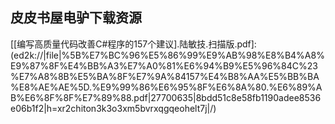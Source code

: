## 皮皮书屋电驴下载资源 

[Topology.pdf]: (ed2k://|file|Topology.pdf|10199313|235b9ced34ef8a6ec005168a7062069d|h=e726mzc5gabwhqeav6crwgzqt52yws2q|/)

[iOS 6 Recipes_ A Problem-Solution Approach.pdf]: (ed2k://|file|iOS%206%20Recipes_%20A%20Problem-Solution%20Approach.pdf|25524823|f13c6cafd3c7fc6db824aba1766cb4b0|h=bukr7b463so4y2blshe2fmxqcdp7qpdu|/)

[Networking Fundamentals_ Wide, Local and Personal Area Communications.pdf]: (ed2k://|file|Networking%20Fundamentals_%20Wide%2C%20Local%20and%20Personal%20Area%20Communications.pdf|12970948|9cdb29b878eaf1589b31f36166e89e96|h=dzwlm3gjrkzqgsmbu2ib376uxq4mk2dp|/)

[Python in a Nutshell (2nd Edition) (PDF).pdf]: (ed2k://|file|Python%20in%20a%20Nutshell%20%282nd%20Edition%29%20%28PDF%29.pdf|14029053|e9f9212a42eef767316ecca5823f2d2b|h=d3bkknu65arlkwe7skws54faev6jeoao|/)

[Programming WCF Services, 2nd Edition.chm]: (ed2k://|file|Programming%20WCF%20Services%2C%202nd%20Edition.chm|4171112|7282bc61e2de21ef3654c92e6d93fb28|h=rias6spmgsia3suj3b7xxzdormlxicr6|/)

[Programming .NET Compact Framework 3.5 (2nd Edition).pdf]: (ed2k://|file|Programming%20.NET%20Compact%20Framework%203.5%20%282nd%20Edition%29.pdf|10468441|b7be12b7c06437c15908e8ab80c5e78c|h=64hew2gs47icqecks4i4zjmgd7wdvz7y|/)

[UML 2 Certification Guide_ Fundamental & Intermediate Exams.pdf]: (ed2k://|file|UML%202%20Certification%20Guide_%20Fundamental%20%26%20Intermediate%20Exams.pdf|8598165|c8ab0632fb757150cdffc1c0381e2b1d|h=7qo3stgs7ygchjupylddzafqttambweq|/)

[BlackBerry Java Application Development.pdf]: (ed2k://|file|BlackBerry%20Java%20Application%20Development.pdf|7898090|dc4227dbc7336471fed3902c1c06f274|h=er66opali74ynwxkke4dv6g5boacjddw|/)

[Extending Microsoft Dynamics AX 2012 Cookbook.pdf]: (ed2k://|file|Extending%20Microsoft%20Dynamics%20AX%202012%20Cookbook.pdf|12479883|f3162d7088370196b42b909c1812797e|h=f67bjd4brioknl3znig6lxgfdbsetfcz|/)

[Tcl_Tk入门经典(第2版).pdf]: (ed2k://|file|Tcl_Tk%E5%85%A5%E9%97%A8%E7%BB%8F%E5%85%B8%28%E7%AC%AC2%E7%89%88%29.pdf|22261528|fdde3ee6cbeca1cc20ac0e0026b4ad7e|h=xz7rvfykbjuzlmlx6g7t2ox3u2wlagpx|/)

[Guide to Fortran 2003 Programming.pdf]: (ed2k://|file|Guide%20to%20Fortran%202003%20Programming.pdf|2348925|a25c5f94fa1cb97983e41304632e6470|h=4r64zt4mo3lmtjkupdhzfssvb6gr5ndi|/)

[冒号课堂——编程范式与OOP思想.pdf]: (ed2k://|file|%E5%86%92%E5%8F%B7%E8%AF%BE%E5%A0%82%E2%80%94%E2%80%94%E7%BC%96%E7%A8%8B%E8%8C%83%E5%BC%8F%E4%B8%8EOOP%E6%80%9D%E6%83%B3.pdf|2080659|69ada6402470a31888e3b84f2c3ead41|h=54r2rykc237qi4jj3lebu4xdl22b5wmi|/)

[Linux Shell Scripting Tutorial.pdf]: (ed2k://|file|Linux%20Shell%20Scripting%20Tutorial.pdf|2704444|e7b8c3f247a2fdeb9fd4642ada8676dc|h=ryirn42ocuesaf6irc6pzjoie3heb6ee|/)

[Algorithms and Data Structures_ The Basic Toolbox Nov 2010.pdf]: (ed2k://|file|Algorithms%20and%20Data%20Structures_%20The%20Basic%20Toolbox%20Nov%202010.pdf|2826566|02c31f2257354b2ae2fe33a38bd392bf|h=zlibyweo6qtis6saaarmp5tldnqkmr2g|/)

[Computing Curricula 2001 Computer Science.pdf]: (ed2k://|file|Computing%20Curricula%202001%20Computer%20Science.pdf|622490|884712741450f781ae5136d7226ecf8e|h=lufubcvvsxhduivhvmsq4d4su5h4epvp|/)

[C算法：第二卷·第三版（图算法）.pdf]: (ed2k://|file|C%E7%AE%97%E6%B3%95%EF%BC%9A%E7%AC%AC%E4%BA%8C%E5%8D%B7%C2%B7%E7%AC%AC%E4%B8%89%E7%89%88%EF%BC%88%E5%9B%BE%E7%AE%97%E6%B3%95%EF%BC%89.pdf|25309970|072db1b2fc5252eb529ce925b34878e5|h=ltbmtrkh2aqejjrwbrj2l4vj6mwyol5m|/)

[Numerical Methods in Engineering with Python 3.pdf]: (ed2k://|file|Numerical%20Methods%20in%20Engineering%20with%20Python%203.pdf|8065898|ce4a8a6a40cc8686156df536670eb8d0|h=iry4z5a2sodswhi5zdkgzh7mfmo6urjn|/)

[从实践中学习Oracle_SQL(上).pdf]: (ed2k://|file|%E4%BB%8E%E5%AE%9E%E8%B7%B5%E4%B8%AD%E5%AD%A6%E4%B9%A0Oracle_SQL%28%E4%B8%8A%29.pdf|30599255|3124183c670ad3ac92ab45830c936214|h=44uxbyqxo4jjfnr6anlppbgyng52o7o7|/)

[Troubleshooting Virtual Private Networks.pdf]: (ed2k://|file|Troubleshooting%20Virtual%20Private%20Networks.pdf|23596664|28cd112e367287bfa2fa5f32beb2735e|h=l7engffu5ywhu7lzjzegmipnpb4p6vch|/)

[Windows System Programming, Fourth Edition.pdf]: (ed2k://|file|Windows%20System%20Programming%2C%20Fourth%20Edition.pdf|11159984|3f86601caa7716a2f0caaee1c35991ed|h=ppuempuz7a2kuqetqid6hlwg4o2b6hsw|/)

[Professional Live Communications Server.pdf]: (ed2k://|file|Professional%20Live%20Communications%20Server.pdf|16814009|62dad7fae1f8d60c2957bba990d10e74|h=viqyahb4pyu7kk5mekbfhvu4btixws5k|/)

[Temporal Verification of  Reactive Systems ：safety.pdf]: (ed2k://|file|Temporal%20Verification%20of%20%20Reactive%20Systems%20%EF%BC%9Asafety.pdf|34684910|9ecf36fa8483f410fac6567ac9208f8b|h=faqb75yz4m224efjuyiy76nbvyztikew|/)

[Introduction to Programming With Fortran.pdf]: (ed2k://|file|Introduction%20to%20Programming%20With%20Fortran.pdf|6332279|64851f8c2ab969bbfa13521a1e669429|h=glpf4i5thyd4llitcb4rvsyaedg7ifoa|/)

[Handbook of Image and Video Processing.pdf]: (ed2k://|file|Handbook%20of%20Image%20and%20Video%20Processing.pdf|38386195|f780e219a62c836324799d6ed1ab6969|h=j2toyq2fynnmhgbhw53qegmmqqurte6f|/)

[Fortran 95程序设计.pdf]: (ed2k://|file|Fortran%2095%E7%A8%8B%E5%BA%8F%E8%AE%BE%E8%AE%A1.pdf|15265162|041587574e7a97942922758baf906a95|h=72xgmsxy2ssaxzgzh6ewr3byls3u5vst|/)

[Smalltalk-80_ The Interactive Programming Environment.pdf]: (ed2k://|file|Smalltalk-80_%20The%20Interactive%20Programming%20Environment.pdf|29854821|bdd486865f4c056f76cb45e2700ea752|h=daah5jgh7nwlldb7k5td6g27vmeqwt32|/)

[Beginning Python Visualization_ Crafting Visual Transformation Scripts.pdf]: (ed2k://|file|Beginning%20Python%20Visualization_%20Crafting%20Visual%20Transformation%20Scripts.pdf|3095356|8fcbfb64158f7d9d820fb840053e423a|h=t62n5xisvghoutxgdpfypkvqx4um3tmy|/)

[[编写高质量代码改善C#程序的157个建议].陆敏技.扫描版.pdf]: (ed2k://|file|%5B%E7%BC%96%E5%86%99%E9%AB%98%E8%B4%A8%E9%87%8F%E4%BB%A3%E7%A0%81%E6%94%B9%E5%96%84C%23%E7%A8%8B%E5%BA%8F%E7%9A%84157%E4%B8%AA%E5%BB%BA%E8%AE%AE%5D.%E9%99%86%E6%95%8F%E6%8A%80.%E6%89%AB%E6%8F%8F%E7%89%88.pdf|27700635|8bdd51c8e58fb1190adee8536e06b1f2|h=xr2chiton3k3o3xm5bvrxqgqeohelt7j|/)

[HTML5 Game Development For Dummies.pdf]: (ed2k://|file|HTML5%20Game%20Development%20For%20Dummies.pdf|33025655|fe8d74ff9f02e1936994ce86c595cd59|h=xweyd4nxtouig3povzzffxhx2ibfmmxx|/)

[Pro SQL Server Disaster Recovery.pdf]: (ed2k://|file|Pro%20SQL%20Server%20Disaster%20Recovery.pdf|5431317|a0585d6331e124237061e03564debe65|h=gecbx6o4hxfnkr5hugmg43z5qovukiuc|/)

[正则表达式必知必会.pdf]: (ed2k://|file|%E6%AD%A3%E5%88%99%E8%A1%A8%E8%BE%BE%E5%BC%8F%E5%BF%85%E7%9F%A5%E5%BF%85%E4%BC%9A.pdf|8010843|1ab70e042e82c844d66b097c1ea8a5ce|h=obtbc5cynyp75tfbc6r5ung52jptu7dz|/)

[WPF Control Development Unleashed_ Building Advanced User Experiences.pdf]: (ed2k://|file|WPF%20Control%20Development%20Unleashed_%20Building%20Advanced%20User%20Experiences.pdf|5589426|141d7b525934f0296dce2f0d36801929|h=u5yogpvv3twza6qy2j6yri6f3lvb3rgr|/)

[EXAM 70-461 Query Microsoft SQL Server 2012 Training Kit.pdf]: (ed2k://|file|EXAM%2070-461%20Query%20Microsoft%20SQL%20Server%202012%20Training%20Kit.pdf|26980647|137e52018e35a02f5fe515b38630908f|h=mdatv4pzhk6rktzrtkj34uywv4mkkkyj|/)

[Inside Java™ 2 Platform Security_ Architecture, API Design, and Implementation, Second Edition.chm]: (ed2k://|file|Inside%20Java%E2%84%A2%202%20Platform%20Security_%20Architecture%2C%20API%20Design%2C%20and%20Implementation%2C%20Second%20Edition.chm|1226545|f4d9c4b289cb15f0d36a8c7deb8fe48a|h=tns5vmkhuul45upo7dibidqadgdfvxzc|/)

[码农 第7期.pdf]: (ed2k://|file|%E7%A0%81%E5%86%9C%20%E7%AC%AC7%E6%9C%9F.pdf|20554195|fa7ab16f3a68db2d76d21b25b675f21b|h=ljf5auw3o7dkusfn5s22cc54t7egb3jv|/)

[GUI Bloopers 2.0, Second Edition_ Common User Interface Design Don’ts and Dos.pdf]: (ed2k://|file|GUI%20Bloopers%202.0%2C%20Second%20Edition_%20Common%20User%20Interface%20Design%20Don%E2%80%99ts%20and%20Dos.pdf|11633354|9445590c8897688dfd1dcab1282bc09c|h=bjijixxnlkyofq3bsusqze6tisrruwmu|/)

[The Little MongoDB Book.pdf]: (ed2k://|file|The%20Little%20MongoDB%20Book.pdf|207920|cab75dc872860db3517ae8571f4138c5|h=yzbn37vmdvjc3xsifwzrlo2xki5vc5hu|/)

[Smalltalk-80_ The Language and its Implementation.pdf]: (ed2k://|file|Smalltalk-80_%20The%20Language%20and%20its%20Implementation.pdf|33558574|0c0062cdee49d0009aaadaf7fb438e77|h=iaqlcxngcnyjfmsvydgyngh3rpm5miry|/)

[Smalltalk-80_ Bits of History, Words of Advice.pdf]: (ed2k://|file|Smalltalk-80_%20Bits%20of%20History%2C%20Words%20of%20Advice.pdf|24497033|4090c2c420f115c5be9a7d061ceffe85|h=sg53obcfstmqnwqs3hn7nkypyjzjn2b2|/)

[Using CSLA 4_ Creating Business Objects.pdf]: (ed2k://|file|Using%20CSLA%204_%20Creating%20Business%20Objects.pdf|1806327|1450c7bc93f7adb5cdbb7541289ac57d|h=6w5xqvwvrfdi5otqcoced6ts3urs2ttw|/)

[Smalltalk Best Practice Patterns.pdf]: (ed2k://|file|Smalltalk%20Best%20Practice%20Patterns.pdf|249196|725f3c3ae02f6ec1b3768275c34cad5e|h=xvuacq3bqzemsi5zqilzc6a3h2xnueit|/)

[The State of the Art in Intrusion Prevention and Detection.pdf]: (ed2k://|file|The%20State%20of%20the%20Art%20in%20Intrusion%20Prevention%20and%20Detection.pdf|18142654|147c6061105e73d3a7b2e248e5fdbf52|h=6fdaqrczo3ngygdebcmf45qycy7ibke3|/)

[Getting Started with Oracle BPM Suite 11gR1 – A Hands-On Tutorial.pdf]: (ed2k://|file|Getting%20Started%20with%20Oracle%20BPM%20Suite%2011gR1%20%E2%80%93%20A%20Hands-On%20Tutorial.pdf|22394505|3e596b6bd178c98b6548e6f35fbec09c|h=4tli3xxozjriwbdrfgkmvjgmklvt6ged|/)

[Understanding PKI, 2nd Edition.chm]: (ed2k://|file|Understanding%20PKI%2C%202nd%20Edition.chm|1174415|ed52674a78a57893d57be415447ef22b|h=rh55t2mq4fylg5s5gdl3jadd2n4lzpno|/)

[Absolute OpenBSD, 2nd Edition.pdf]: (ed2k://|file|Absolute%20OpenBSD%2C%202nd%20Edition.pdf|11522960|bf03cff0ef3994faff622b9675c5cac0|h=ifvfiy426wrwanttsdy4kgjjblkdhb5h|/)

[Structure and Interpretation of Computer Programs – 2nd Edition.pdf]: (ed2k://|file|Structure%20and%20Interpretation%20of%20Computer%20Programs%20%E2%80%93%202nd%20Edition.pdf|5074808|9b9c6bda3d06a5bc47efe844ec3baf65|h=agqkwcjc4fqabhokzx5xl3j5red4o3cr|/)

[Linux Networking Cookbook.pdf]: (ed2k://|file|Linux%20Networking%20Cookbook.pdf|4723710|469e284ba3a5059cae2955e475072654|h=ewy3f7r4czq6ebh6rbpffsymwrbpvlea|/)

[Oracle Regular Expressions Pocket Reference.chm]: (ed2k://|file|Oracle%20Regular%20Expressions%20Pocket%20Reference.chm|116297|a6c9c8576b2b145458bc3b62934b4420|h=lweanzd5jq3aeaxt4vtcrixzod4odff4|/)

[Building Enterprise Applications with Windows Presentation Foundation and the Model View ViewModel Pattern.pdf]: (ed2k://|file|Building%20Enterprise%20Applications%20with%20Windows%20Presentation%20Foundation%20and%20the%20Model%20View%20ViewModel%20Pattern.pdf|7733580|09646f8f14fe6557f7731f0c5130b0a7|h=5kzh3lvtzab2d6rrykjwxlfvi7325q7o|/)

[Inside the Microsoft Build Engine_ Using MSBuild and Team Foundation Build (2nd Edition).pdf]: (ed2k://|file|Inside%20the%20Microsoft%20Build%20Engine_%20Using%20MSBuild%20and%20Team%20Foundation%20Build%20%282nd%20Edition%29.pdf|21627672|bcc5e4faa6a749fcae527e1fd1e0e7a5|h=ribih3ynvqhjt4qzxzzmr6xkhsk6vsew|/)

[Professional Java JDK 6 Edition.pdf]: (ed2k://|file|Professional%20Java%20JDK%206%20Edition.pdf|11508513|59b5ca6d5940565deb99657ccf2ef556|h=dm2o7mhd5ze5piysuy44dryn535vwbff|/)

[The Cathedral and the Bazaar.pdf]: (ed2k://|file|The%20Cathedral%20and%20the%20Bazaar.pdf|392993|99de4acb2307992c04f19588aad7216e|h=eyn3tgl6mpjqgohna5ocr3aexidfabcs|/)

[Solaris 10系统管理(ZIP卷4).pdf]: (ed2k://|file|Solaris%2010%E7%B3%BB%E7%BB%9F%E7%AE%A1%E7%90%86%28ZIP%E5%8D%B74%29.pdf|41788975|856d6f21e4456621f5e2afd693f63459|h=lbmzs33s5i3igvtueohmpmuo4dfnnjme|/)

[JavaFX Developer’s Guide.pdf]: (ed2k://|file|JavaFX%20Developer%E2%80%99s%20Guide.pdf|46037383|f1b629a645b2850d1af864a5a6f26f86|h=fe4rmjlgvbwys5zx74jbkubrjkgj52ry|/)

[Struts In Action(中文版).pdf]: (ed2k://|file|Struts%20In%20Action%28%E4%B8%AD%E6%96%87%E7%89%88%29.pdf|3969658|2bbc567c4e1ac7ff642c9dc8edf5bd38|h=kfmsc44za544cikd7sm3dgjd3r7ap4hp|/)

[Introducing Maya 2009.pdf]: (ed2k://|file|Introducing%20Maya%202009.pdf|28969466|897313cebb15d1f2cde5cb717ca9b05b|h=6pm5swqxgqna2lqo4pkhcmth4dn3rue2|/)

[统计学原理（上）【美】.pdf]: (ed2k://|file|%E7%BB%9F%E8%AE%A1%E5%AD%A6%E5%8E%9F%E7%90%86%EF%BC%88%E4%B8%8A%EF%BC%89%E3%80%90%E7%BE%8E%E3%80%91.pdf|6380711|767372c0554a1ced26052e9e89ab38e8|h=7v6g4pcfs7b7basuvcrx3rtwmql2omr3|/)

[CISSP_ Certified Information Systems Security Professional Study Guide.pdf]: (ed2k://|file|CISSP_%20Certified%20Information%20Systems%20Security%20Professional%20Study%20Guide.pdf|12936774|2752887dfbd46ea800d6cc825af87baa|h=lddu3mmyzpcrh2ec2v45w2yn6llidl5c|/)

[Writing Testbenches, Functional Verification of HDL Models.pdf]: (ed2k://|file|Writing%20Testbenches%2C%20Functional%20Verification%20of%20HDL%20Models.pdf|5965615|4124f8df39579dd2679237682c6c5b30|h=ff6hzicsalg43a337bqzgzkxoy7dq7jv|/)

[The Art of Software Security Assessment_ Identifying and Preventing Software Vulnerabilities.chm]: (ed2k://|file|The%20Art%20of%20Software%20Security%20Assessment_%20Identifying%20and%20Preventing%20Software%20Vulnerabilities.chm|4719005|ee0cd526fa2ea7f0c7b4109ffb7eb1fc|h=5audygezhff37bcta7zb65dbmvwzgwd5|/)

[The_C_programming_Language.chm]: (ed2k://|file|The_C_programming_Language.chm|253482|4af4688b09b3d5af669cb3da72c0fb99|h=x2uha2lortuzcpy7cocy36ddkem3ranc|/)

[C Compilers for ASIPs.pdf]: (ed2k://|file|C%20Compilers%20for%20ASIPs.pdf|6972542|287e46b4c188b71bba73237caff54488|h=qzf3sg6lyirqavnippyvc2ip6xmroo52|/)

[Modern Multithreading _ Implementing, Testing, and Debugging Multithreaded Java and C++_Pthreads_Win32 Programs.pdf]: (ed2k://|file|Modern%20Multithreading%20_%20Implementing%2C%20Testing%2C%20and%20Debugging%20Multithreaded%20Java%20and%20C%2B%2B_Pthreads_Win32%20Programs.pdf|4772437|d0c034d4952e8d019e27adecfca675cd|h=nswdjevvoeag62pcpv7jhagvdulsmz4s|/)

[DB2基础教程.pdf]: (ed2k://|file|DB2%E5%9F%BA%E7%A1%80%E6%95%99%E7%A8%8B.pdf|17430954|f55e61c84e9dd3f1b63420efd9a30377|h=mgb6gncxaxawg7rjzkvpty4mklqxsjug|/)

[AutoIt v3_ Your Quick Guide.pdf]: (ed2k://|file|AutoIt%20v3_%20Your%20Quick%20Guide.pdf|746460|d31eb9aa93a645e213da6c3526679875|h=pwx66ix7srkrvoyv73iaywbeblerolmc|/)

[Active Directory_ Designing, Deploying, and Running Active Directory, Fourth Edition.pdf]: (ed2k://|file|Active%20Directory_%20Designing%2C%20Deploying%2C%20and%20Running%20Active%20Directory%2C%20Fourth%20Edition.pdf|10971039|d10c6cf5fd73a6bcc8bbae766b8ed1b0|h=z2lfqwwzpfclgclsvrmb6orjiv4zgh3l|/)

[Open Source for the Enterprise_ Managing Risks, Reaping Rewards.chm]: (ed2k://|file|Open%20Source%20for%20the%20Enterprise_%20Managing%20Risks%2C%20Reaping%20Rewards.chm|606125|6b108e1f59d27c69962b7a49ba850624|h=flnygs5hyohls6q3ykzielvlwsig6yuu|/)

[Pro JavaFX™ Platform_ Script, Desktop and Mobile RIA with Java™ Technology.pdf]: (ed2k://|file|Pro%20JavaFX%E2%84%A2%20Platform_%20Script%2C%20Desktop%20and%20Mobile%20RIA%20with%20Java%E2%84%A2%20Technology.pdf|10056196|649a872e2509f04ce3f30e7fe5265ae5|h=vbu5u2unswvo55v3646jddgzky4g7rxe|/)

[Effective STL 中文版.pdf]: (ed2k://|file|Effective%20STL%20%E4%B8%AD%E6%96%87%E7%89%88.pdf|1090258|cb56a67352f93de59eb375e280da4f2c|h=qdz5j4ft5o5wjfkl5k7xqsn2q67hoelz|/)

[CISSP All-in-One Exam Guide, Fifth Edition.pdf]: (ed2k://|file|CISSP%20All-in-One%20Exam%20Guide%2C%20Fifth%20Edition.pdf|35371818|40d30779b96c941ef6e8dd2850cc5298|h=oq46v32pemxyp4fpyc5o67gzc6przbjv|/)

[Artificial Intelligence_ A Modern Approach(Third edition) 清晰版.pdf]: (ed2k://|file|Artificial%20Intelligence_%20A%20Modern%20Approach%28Third%20edition%29%20%E6%B8%85%E6%99%B0%E7%89%88.pdf|20876815|5e620529f92688fc0d6ed4fe9bb3a7c4|h=6xod7yjiax2htdwp63elig22px7dj2g2|/)

[VHDL 101.pdf]: (ed2k://|file|VHDL%20101.pdf|2343061|e8f860e8031932f3bf73760ef0193b3b|h=cuj3euakobxhpxx7rwjb5p7gm53ejnrk|/)

[Digital Design and Computer Architecture.pdf]: (ed2k://|file|Digital%20Design%20and%20Computer%20Architecture.pdf|37666167|9247715edd15ff1bb15dcd1fefb4299d|h=atrzsb4ntearzuqla4dikadnt3eqovbn|/)

[Applied Speech and Audio Processing With Matlab Examples.pdf]: (ed2k://|file|Applied%20Speech%20and%20Audio%20Processing%20With%20Matlab%20Examples.pdf|2930353|81952ec928b42ed34b625191f789c496|h=i75d5znfpduypa7g7p4cx5si5mn4ugsb|/)

[C程序设计语言(第2版·新版) 习题解答 高清晰版.pdf]: (ed2k://|file|C%E7%A8%8B%E5%BA%8F%E8%AE%BE%E8%AE%A1%E8%AF%AD%E8%A8%80%28%E7%AC%AC2%E7%89%88%C2%B7%E6%96%B0%E7%89%88%29%20%E4%B9%A0%E9%A2%98%E8%A7%A3%E7%AD%94%20%E9%AB%98%E6%B8%85%E6%99%B0%E7%89%88.pdf|16918965|0af8b0a5def10bf4472a6629f61d99be|h=wtp7hzjibofpcbj3wvni2gdkgvzttvm6|/)

[An Essential Introduction to Maya Character Rigging with DVD.pdf]: (ed2k://|file|An%20Essential%20Introduction%20to%20Maya%20Character%20Rigging%20with%20DVD.pdf|38348454|1f619f6a2b5843f28143490310401acf|h=aqwcopi3hayjjydd3cs7fp3atwyheqle|/)

[Big Data Glossary.pdf]: (ed2k://|file|Big%20Data%20Glossary.pdf|5919615|7dfa42090d27b0520db7d150f0fffa78|h=u24l2po3topdzmewdxuntoyv5iaf7j36|/)

[The Garbage Collection Handbook (DJVU).pdf]: (ed2k://|file|The%20Garbage%20Collection%20Handbook%20%28DJVU%29.pdf|5579825|0e1609d13528c413d8c4ad34bd6e40e4|h=6p2t3t3yv5kzi7ur5bctuwxbybseh42w|/)

[Inside Active Directory Second Edition.chm]: (ed2k://|file|Inside%20Active%20Directory%20Second%20Edition.chm|19022654|9506409d650a91cb84004347f6784afb|h=z7gkskaebvdkzvhm7y4a3aq6a5itxqff|/)

[Succeeding with Open Source.chm]: (ed2k://|file|Succeeding%20with%20Open%20Source.chm|485142|c010bbdd2213b61a03a4decd3386a35f|h=mqcu3d3rp7e7gcpa55krpzq3zvsldrqf|/)

